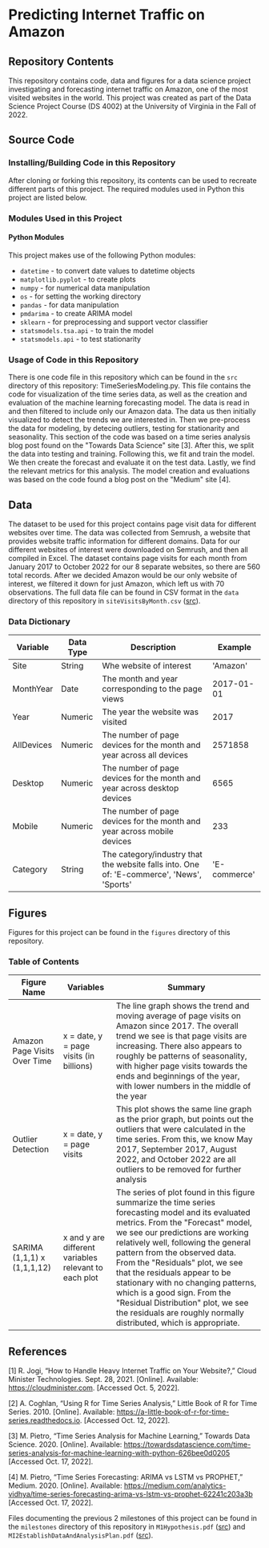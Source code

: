 # Predicting Internet Traffic on Amazon

## Repository Contents

This repository contains code, data and figures for a data science project investigating and forecasting internet traffic on Amazon, one of the most visited websites in the world. This project was created as part of the Data Science Project Course (DS 4002) at the University of Virginia in the Fall of 2022.

## Source Code

### Installing/Building Code in this Repository

After cloning or forking this repository, its contents can be used to recreate different parts of this project. The required modules used in Python this project are listed below.

### Modules Used in this Project

#### Python Modules

This project makes use of the following Python modules:
- `datetime` - to convert date values to datetime objects
- `matplotlib.pyplot` - to create plots
- `numpy` - for numerical data manipulation
- `os` - for setting the working directory
- `pandas` - for data manipulation
- `pmdarima` - to create ARIMA model
- `sklearn` - for preprocessing and support vector classifier
- `statsmodels.tsa.api` - to train the model
- `statsmodels.api` - to test stationarity

### Usage of Code in this Repository

There is one code file in this repository which can be found in the `src` directory of this repository: TimeSeriesModeling.py. This file contains the code for visualization of the time series data, as well as the creation and evaluation of the machine learning forecasting model. The data is read in and then filtered to include only our Amazon data. The data us then initially visualized to detect the trends we are interested in. Then we pre-process the data for modeling, by detecing outliers, testing for stationarity and seasonality. This section of the code was based on a time series analysis blog post found on the "Towards Data Science" site [3]. After this, we split the data into testing and training. Following this, we fit and train the model. We then create the forecast and evaluate it on the test data. Lastly, we find the relevant metrics for this analysis. The model creation and evaluations was based on the code found a blog post on the "Medium" site [4].

## Data

The dataset to be used for this project contains page visit data for different websites over time. The data was collected from Semrush, a website that provides website traffic information for different domains. Data for our different websites of interest were downloaded on Semrush, and then all compiled in Excel. The dataset contains page visits for each month from January 2017 to October 2022 for our 8 separate websites, so there are 560 total records. After we decided Amazon would be our only website of interest, we filtered it down for just Amazon, which left us with 70 observations. The full data file can be found in CSV format in the `data` directory of this repository in `siteVisitsByMonth.csv` ([src](data/siteVisitsByMonth.csv)).

### Data Dictionary

| Variable | Data Type | Description | Example |
|----------|-----------|-------------|---------|
| Site | String | Whe website of interest | 'Amazon' |
| MonthYear | Date | The month and year corresponding to the page views | 2017-01-01 |
| Year | Numeric | The year the website was visited | 2017 |
| AllDevices | Numeric | The number of page devices for the month and year across all devices | 2571858 |
| Desktop | Numeric | The number of page devices for the month and year across desktop devices | 6565 |
| Mobile | Numeric | The number of page devices for the month and year across mobile devices | 233 |
| Category | String | The category/industry that the website falls into. One of: 'E-commerce', 'News', 'Sports' | 'E-commerce'

## Figures

Figures for this project can be found in the `figures` directory of this repository.

### Table of Contents

| Figure Name | Variables | Summary |
|-------------|-----------|---------|
| Amazon Page Visits Over Time | x = date, y = page visits (in billions) | The line graph shows the trend and moving average of page visits on Amazon since 2017. The overall trend we see is that page visits are increasing. There also appears to roughly be patterns of seasonality, with higher page visits towards the ends and beginnings of the year, with lower numbers in the middle of the year |
| Outlier Detection | x = date, y = page visits | This plot shows the same line graph as the prior graph, but points out the outliers that were calculated in the time series. From this, we know May 2017, September 2017, August 2022, and October 2022 are all outliers to be removed for further analysis |
| SARIMA (1,1,1) x (1,1,1,12) | x and y are different variables relevant to each plot | The series of plot found in this figure summarize the time series forecasting model and its evaluated metrics. From the "Forecast" model, we see our predictions are working relatively well, following the general pattern from the observed data. From the "Residuals" plot, we see that the residuals appear to be stationary with no changing patterns, which is a good sign. From the "Residual Distribution" plot, we see the residuals are roughly normally distributed, which is appropriate. |

## References

[1] R. Jogi, “How to Handle Heavy Internet Traffic on Your Website?,” Cloud Minister Technologies. Sept. 28, 2021. [Online]. Available: https://cloudminister.com. [Accessed Oct. 5, 2022].

[2] A. Coghlan, “Using R for Time Series Analysis,” Little Book of R for Time Series. 2010. [Online]. Available: https://a-little-book-of-r-for-time-series.readthedocs.io. [Accessed Oct. 12, 2022].

[3] M. Pietro, “Time Series Analysis for Machine Learning,” Towards Data Science. 2020. [Online]. Available: https://towardsdatascience.com/time-series-analysis-for-machine-learning-with-python-626bee0d0205 [Accessed Oct. 17, 2022].

[4] M. Pietro, “Time Series Forecasting: ARIMA vs LSTM vs PROPHET,” Medium. 2020. [Online]. Available: https://medium.com/analytics-vidhya/time-series-forecasting-arima-vs-lstm-vs-prophet-62241c203a3b [Accessed Oct. 17, 2022].

Files documenting the previous 2 milestones of this project can be found in the `milestones` directory of this repository in `M1Hypothesis.pdf` ([src](milestones/MI1Hypothesis.pdf)) and `MI2EstablishDataAndAnalysisPlan.pdf` ([src](milestones/MI2EstablishDataAndAnalysisPlan.pdf)).
